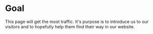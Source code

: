 # Goal

This page will get the most traffic. It's purpose is to introduce us to our visitors and to hopefully help them find their way in our website.
